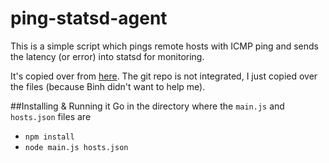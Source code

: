 # ping-statsd-agent

This is a simple script which pings remote hosts with ICMP ping and sends the latency (or error) into statsd for monitoring.

It's copied over from [here](https://github.com/garo/ping-statsd-agent). The git repo is not integrated, I just copied over the files (because Binh didn't want to help me).

##Installing & Running it
Go in the directory where the `main.js` and `hosts.json` files are

- `npm install`
- `node main.js hosts.json`
